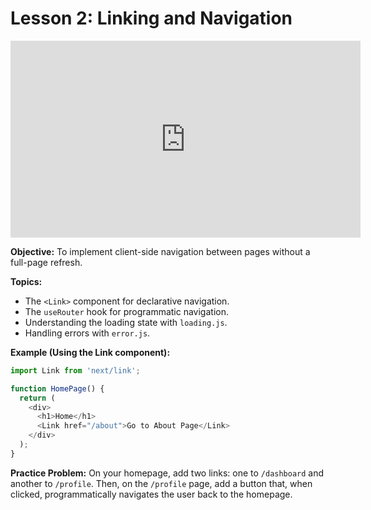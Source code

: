 # Lesson 2: Linking and Navigation

<iframe width="560" height="315" src="https://www.youtube.com/embed/vS1_N_2za6U" title="YouTube video player" frameborder="0" allow="accelerometer; autoplay; clipboard-write; encrypted-media; gyroscope; picture-in-picture" allowfullscreen></iframe>

**Objective:** To implement client-side navigation between pages without a full-page refresh.

**Topics:**

*   The `<Link>` component for declarative navigation.
*   The `useRouter` hook for programmatic navigation.
*   Understanding the loading state with `loading.js`.
*   Handling errors with `error.js`.

**Example (Using the Link component):**

```javascript
import Link from 'next/link';

function HomePage() {
  return (
    <div>
      <h1>Home</h1>
      <Link href="/about">Go to About Page</Link>
    </div>
  );
}
```

**Practice Problem:**
On your homepage, add two links: one to `/dashboard` and another to `/profile`. Then, on the `/profile` page, add a button that, when clicked, programmatically navigates the user back to the homepage.
